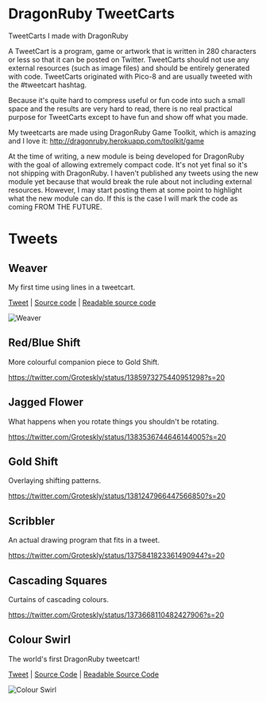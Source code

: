 # DragonRuby TweetCarts
TweetCarts I made with DragonRuby

A TweetCart is a program, game or artwork that is written in 280 characters or less so that it can be posted on Twitter. TweetCarts should not use any external resources (such as image files) and should be entirely generated with code. TweetCarts originated with Pico-8 and are usually tweeted with the #tweetcart hashtag.

Because it's quite hard to compress useful or fun code into such a small space and the results are very hard to read, there is no real practical purpose for TweetCarts except to have fun and show off what you made.

My tweetcarts are made using DragonRuby Game Toolkit, which is amazing and I love it: http://dragonruby.herokuapp.com/toolkit/game

At the time of writing, a new module is being developed for DragonRuby with the goal of allowing extremely compact code. It's not yet final so it's not shipping with DragonRuby. I haven't published any tweets using the new module yet because that would break the rule about not including external resources. However, I may start posting them at some point to highlight what the new module can do. If this is the case I will mark the code as coming FROM THE FUTURE.

# Tweets

## Weaver
My first time using lines in a tweetcart.

[Tweet](https://twitter.com/Groteskly/status/1388909952895488000) | [Source code](https://github.com/oeloeloel/tweetcarts/blob/main/weaver/main.rb) | [Readable source code](https://github.com/oeloeloel/tweetcarts/blob/main/weaver/readable.rb)

![Weaver](https://github.com/oeloeloel/tweetcarts/blob/main/weaver/weaver20fps.gif)

## Red/Blue Shift
More colourful companion piece to Gold Shift.

https://twitter.com/Groteskly/status/1385973275440951298?s=20

## Jagged Flower
What happens when you rotate things you shouldn't be rotating.

https://twitter.com/Groteskly/status/1383536744646144005?s=20

## Gold Shift
Overlaying shifting patterns.

https://twitter.com/Groteskly/status/1381247966447566850?s=20

## Scribbler
An actual drawing program that fits in a tweet.

https://twitter.com/Groteskly/status/1375841823361490944?s=20

## Cascading Squares
Curtains of cascading colours.

https://twitter.com/Groteskly/status/1373668110482427906?s=20

## Colour Swirl
The world's first DragonRuby tweetcart!

[Tweet](https://twitter.com/Groteskly/status/1370904286742380548?s=20) | [Source Code](https://github.com/oeloeloel/tweetcarts/blob/main/colour-swirl/main.rb) | [Readable Source Code](https://github.com/oeloeloel/tweetcarts/blob/main/colour-swirl/readable.rb)

![Colour Swirl](https://github.com/oeloeloel/tweetcarts/blob/main/colour-swirl/colour-swirl.gif)

